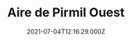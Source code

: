 ---
date: 2021-07-04T12:16:29.000Z
title: Aire de Pirmil Ouest
latitude: 47.911615232770764
longitude: -0.08700065948079239
category: checkin
---